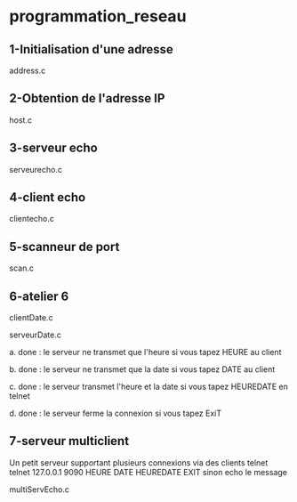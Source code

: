 # programmation_reseau

## 1-Initialisation d'une adresse
address.c

## 2-Obtention de l'adresse IP
host.c

## 3-serveur echo
serveurecho.c

## 4-client echo
clientecho.c

## 5-scanneur de port
scan.c

## 6-atelier 6
clientDate.c

serveurDate.c

a. done : le serveur ne transmet que l'heure si vous tapez HEURE au client

b. done : le serveur ne transmet que la date si vous tapez DATE au client

c. done : le serveur transmet l'heure et la date si vous tapez HEUREDATE en telnet

d. done : le serveur ferme la connexion si vous tapez ExiT

## 7-serveur multiclient

Un petit serveur supportant plusieurs connexions
via des clients telnet
telnet 127.0.0.1 9090
HEURE
DATE
HEUREDATE
EXIT
sinon echo le message

multiServEcho.c
